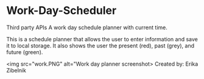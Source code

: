 # Work-Day-Scheduler
Third party APIs
A work day schedule planner with current time.

This is a schedule planner that allows the user to enter information and save it to local storage. It also shows the user the present (red), past (grey), and future (green).

<img src="work.PNG" alt="Work day planner screenshot>
Created by: Erika Zibelnik